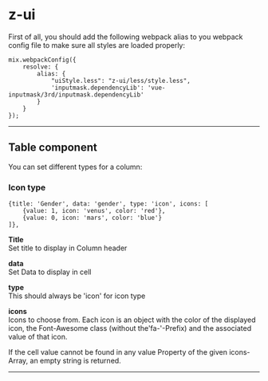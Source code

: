 # z-ui

First of all, you should add the following webpack alias to you webpack config file to make sure all styles
are loaded properly:

```
mix.webpackConfig({
	resolve: {
		alias: {
			"uiStyle.less": "z-ui/less/style.less",
			'inputmask.dependencyLib': 'vue-inputmask/3rd/inputmask.dependencyLib'
		}
	}
});
```
___
## Table component
You can set different types for a column:

### Icon type
```
{title: 'Gender', data: 'gender', type: 'icon', icons: [
	{value: 1, icon: 'venus', color: 'red'},
	{value: 0, icon: 'mars', color: 'blue'}
]},
```
**Title**  
Set title to display in Column header
 
**data**  
Set Data to display in cell

**type**  
This should always be 'icon' for icon type

**icons**  
Icons to choose from. Each icon is an object with the color of the displayed icon, the Font-Awesome class (without the'fa-'-Prefix) and the associated value of that icon.

If the cell value cannot be found in any value Property of the given icons-Array, an empty string is returned.
___
